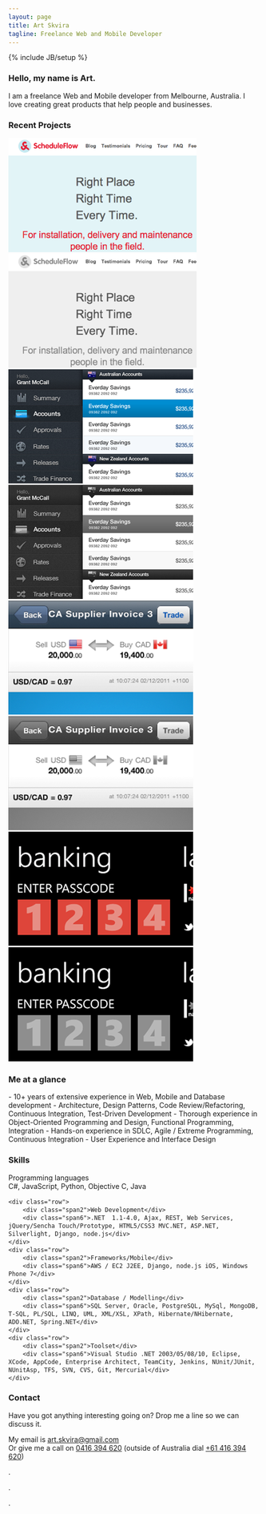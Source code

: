 ```yaml
---
layout: page
title: Art Skvira
tagline: Freelance Web and Mobile Developer
---
```

{% include JB/setup %}

<h3>Hello, my name is Art.</h3>
<p class="lead">I am a freelance Web and Mobile developer from Melbourne, Australia. I love creating great products that help people and businesses.</p>

<h3>Recent Projects</h3>

<div class="projects">
    <div class="row">
        <div class="span3 project">
            <img src="/img/scheduleflow-tile.png" alt="Scheduleflow"/>
            <img src="/img/scheduleflow-tile-bw.png" alt="Scheduleflow" class="top"/>
        </div>
        <div class="span3 project">
            <img src="/img/anz/ipad/anz-ipad-tile.png" alt="ANZ iPad Cash Management App" />
            <img src="/img/anz/ipad/anz-ipad-tile-bw.png" alt="ANZ Cash Management App" class="top"/>
        </div>
        <div class="span3 project">
            <img src="/img/anz/anz-tile.png" alt="ANZ HTML5 App" />
            <img src="/img/anz/anz-tile-bw.png" alt="ANZ HTML5 App" class="top"/>
        </div>
        <div class="span3 project">
            <img src="/img/nab/nab-tile.png" alt="NAB WP7 app" />
            <img src="/img/nab/nab-tile-bw.png" alt="NAB WP7 app" class="top"/>
        </div>
    </div>
</div>

<h3>Me at a glance</h3>
- 10+ years of extensive experience in Web, Mobile and Database development
- Architecture, Design Patterns, Code Review/Refactoring, Continuous Integration, Test-Driven Development
- Thorough experience in Object-Oriented Programming and Design, Functional Programming, Integration
- Hands-on experience in SDLC, Agile / Extreme Programming, Continuous Integration
- User Experience and Interface Design

<h3>Skills</h3>

<div class="skills">
    <div class="row">
        <div class="span2">Programming languages</div>
        <div class="span6">C#, JavaScript, Python, Objective C, Java</div>
    </div>

    <div class="row">
        <div class="span2">Web Development</div>
        <div class="span6">.NET  1.1-4.0, Ajax, REST, Web Services, jQuery/Sencha Touch/Prototype, HTML5/CSS3 MVC.NET, ASP.NET, Silverlight, Django, node.js</div>
    </div>
    <div class="row">
        <div class="span2">Frameworks/Mobile</div>
        <div class="span6">AWS / EC2 J2EE, Django, node.js iOS, Windows Phone 7</div>
    </div>
    <div class="row">
        <div class="span2">Database / Modelling</div>
        <div class="span6">SQL Server, Oracle, PostgreSQL, MySql, MongoDB, T-SQL, PL/SQL, LINQ, UML, XML/XSL, XPath, Hibernate/NHibernate, ADO.NET, Spring.NET</div>
    </div>
    <div class="row">
        <div class="span2">Toolset</div>
        <div class="span6">Visual Studio .NET 2003/05/08/10, Eclipse, XCode, AppCode, Enterprise Architect, TeamCity, Jenkins, NUnit/JUnit, NUnitAsp, TFS, SVN, CVS, Git, Mercurial</div>
    </div>
</div>

<a name="contact"></a><h3>Contact</h3>

Have you got anything interesting going on? Drop me a line so we can discuss it.

My email is <a href="mailto:art.skvira@gmail.com">art.skvira@gmail.com</a>  
Or give me a call on <a href="call:0416394620">0416 394 620</a> (outside of Australia dial <a href="call:+61416394620">+61 416 394 620</a>)




.



.




.
